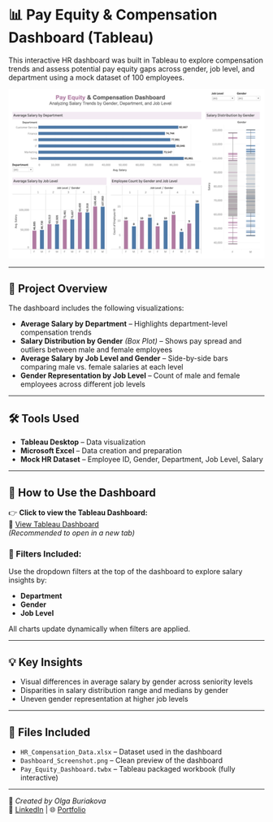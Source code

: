 # 📊 Pay Equity & Compensation Dashboard (Tableau)

This interactive HR dashboard was built in Tableau to explore compensation trends and assess potential pay equity gaps across gender, job level, and department using a mock dataset of 100 employees.

<img src="images/image 1.png" alt="Pay Equity Dashboard Preview" width="700"/>

---

## 🚀 Project Overview

The dashboard includes the following visualizations:

- **Average Salary by Department** – Highlights department-level compensation trends
- **Salary Distribution by Gender** *(Box Plot)* – Shows pay spread and outliers between male and female employees
- **Average Salary by Job Level and Gender** – Side-by-side bars comparing male vs. female salaries at each level
- **Gender Representation by Job Level** – Count of male and female employees across different job levels

---

## 🛠 Tools Used

- **Tableau Desktop** – Data visualization
- **Microsoft Excel** – Data creation and preparation
- **Mock HR Dataset** – Employee ID, Gender, Department, Job Level, Salary

---

## 🔎 How to Use the Dashboard

👉 **Click to view the Tableau Dashboard:**  
🔗 [View Tableau Dashboard](https://public.tableau.com/app/profile/oga.buriakova/viz/PayEquityCompensationDashboard/Dashboard1)  
*(Recommended to open in a new tab)*

### 🧭 Filters Included:
Use the dropdown filters at the top of the dashboard to explore salary insights by:
- **Department**
- **Gender**
- **Job Level**

All charts update dynamically when filters are applied.

---

## 💡 Key Insights

- Visual differences in average salary by gender across seniority levels
- Disparities in salary distribution range and medians by gender
- Uneven gender representation at higher job levels

---

## 📁 Files Included

- `HR_Compensation_Data.xlsx` – Dataset used in the dashboard  
- `Dashboard_Screenshot.png` – Clean preview of the dashboard  
- `Pay_Equity_Dashboard.twbx` – Tableau packaged workbook (fully interactive)

---

📌 *Created by Olga Buriakova*  
💼 [LinkedIn](https://www.linkedin.com/in/olga-buriakova-a13163128/) | 🌐 [Portfolio](https://obu541.github.io/Portfolio/)

